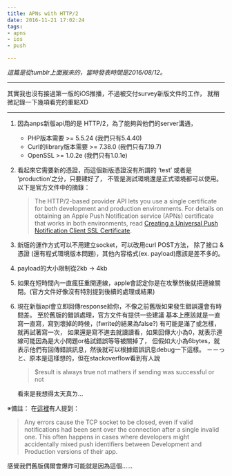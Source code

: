 ```yaml
---
title: APNs with HTTP/2
date: 2016-11-21 17:02:24
tags: 
- apns
- ios 
- push

---
```


*這篇是從tumblr上面搬來的，當時發表時間是2016/08/12。*

---

其實我也沒有接過第一版的iOS推播，不過被交付survey新版文件的工作， 就稍微記錄一下幾項看完的重點XD

---

1. 因為anps新版api用的是 HTTP/2，為了能夠與他們的server溝通，
	- PHP版本需要 >= 5.5.24 (我們只有5.4.40)
	- Curl的library版本需要 >= 7.38.0 (我們只有7.19.7)
	- OpenSSL >= 1.0.2e (我們只有1.0.1e)

2. 看起來它需要新的憑證，而這個新版憑證沒有所謂的 ‘test’ 或者是 ‘production’之分，只要建好了， 不管是測試環境還是正式環境都可以使用。以下是官方文件中的摘錄：
	> The HTTP/2-based provider API lets you use a single certificate for both development and production environments. For details on obtaining an Apple Push Notification service (APNs) certificate that works in both environments, read [Creating a Universal Push Notification Client SSL Certificate](https://developer.apple.com/library/content/documentation/IDEs/Conceptual/AppDistributionGuide/AddingCapabilities/AddingCapabilities.html#//apple_ref/doc/uid/TP40012582-CH26-SW11).

3. 新版的運作方式可以不用建立socket，可以改用curl POST方法， 除了接口 & 憑證 (還有程式環境版本問題)，其他內容格式(ex. payload)應該是差不多的。

4. payload的大小限制從2kb -> 4kb

5. 如果在短時間內一直瘋狂重開連線，apple會認定你是在攻擊然後就把連線關閉。(官方文件好像沒有特別提到後續的處理或結果)

6. 現在新版api會立即回傳response給你，不像之前舊版如果發生錯誤還會有時間差。 至於舊版的錯誤處理，官方文件有提供一些建議 基本上應該就是一直寫一直寫，寫到壞掉的時候，(fwrite的結果為false?) 有可能是滿了或怎樣，就再試著寫一次， 如果還是寫不進去就讀讀看，如果回傳大小為0，就表示連線可能因為是大小問題or格試錯誤等等被關掉了， 但假如大小為6bytes，就表示他們有回傳錯誤訊息，然後就可以根據錯誤訊息debug一下這樣。 －－っと、原本是這樣想的，但在stackoverflow看到有人說
	> $result is always true not mathers if sending was successful or not

	看來是我想得太天真ㄌ…

※備註：
在[這裡](https://onesignal.com/blog/apple-just-released-http2-support-for-their-push-notification-api/)有人提到：
> Any errors cause the TCP socket to be closed, even if valid notifications had been sent over the connection after a single invalid one. This often happens in cases where developers might accidentally mixed push identifiers between Development and Production versions of their app.

感覺我們舊版偶爾會爆炸可能就是因為這個…… 